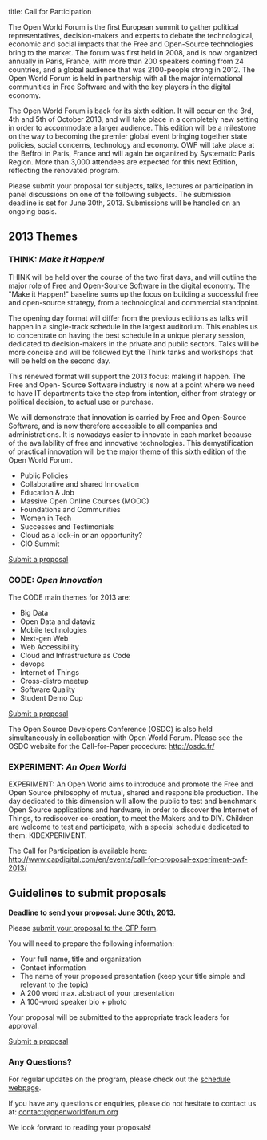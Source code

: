 title: Call for Participation

The Open World Forum is the first European summit to gather political representatives, decision-makers and experts to debate the technological, economic and social impacts that the Free and Open-Source technologies bring to the market. The forum was first held in 2008, and is now organized annually in Paris, France, with more than 200 speakers coming from 24 countries, and a global audience that was 2100-people strong in 2012. The Open World Forum is held in partnership with all the major international communities in Free Software and with the key players in the digital economy.

The Open World Forum is back for its sixth edition. It will occur on the 3rd, 4th and 5th of October 2013, and will take place in a completely new setting in order to accommodate a larger audience. This edition will be a milestone on the way to becoming the premier global event bringing together state policies, social concerns, technology and economy. OWF will take place at the Beffroi in Paris, France and will again be organized by Systematic Paris Region. More than 3,000 attendees are expected for this next Edition, reflecting the renovated program.

Please submit your proposal for subjects, talks, lectures or participation in panel discussions on one of the following subjects. The submission deadline is set for June 30th, 2013. Submissions will be handled on an ongoing basis.

## 2013 Themes

### THINK: *Make it Happen!*

THINK will be held over the course of the two first days, and will outline the major role of Free and Open-Source Software in the digital economy. The "Make it Happen!" baseline sums up the focus on building a successful free and open-source strategy, from a technological and commercial standpoint.

The opening day format will differ from the previous editions as talks will happen in a single-track schedule in the largest auditorium. This enables us to concentrate on having the best schedule in a unique plenary session, dedicated to decision-makers in the private and public sectors. Talks will be more concise and will be followed byt the Think tanks and workshops that will be held on the second day.

This renewed format will support the 2013 focus: making it happen. The Free and Open- Source Software industry is now at a point where we need to have IT departments take the step from intention, either from strategy or political decision, to actual use or purchase.

We will demonstrate that innovation is carried by Free and Open-Source Software, and is now therefore accessible to all companies and administrations. It is nowadays easier to innovate in each market because of the availability of free and innovative technologies. This demystification of practical innovation will be the major theme of this sixth edition of the Open World Forum.

* Public Policies
* Collaborative and shared Innovation
* Education & Job
* Massive Open Online Courses (MOOC)
* Foundations and Communities
* Women in Tech
* Successes and Testimonials
* Cloud as a lock-in or an opportunity?
* CIO Summit

<a class="btn" href="/en/news/CFP/#submit-proposal">Submit a proposal</a>


### CODE: *Open Innovation*

The CODE main themes for 2013 are:

* Big Data
* Open Data and dataviz
* Mobile technologies
* Next-gen Web
* Web Accessibility
* Cloud and Infrastructure as Code
* devops
* Internet of Things
* Cross-distro meetup
* Software Quality
* Student Demo Cup

<a class="btn" href="/en/news/CFP/#submit-proposal">Submit a proposal</a>

The Open Source Developers Conference (OSDC) is also held simultaneously in collaboration with Open World Forum. Please see the OSDC website for the Call-for-Paper procedure: <http://osdc.fr/>

### EXPERIMENT: *An Open World*

EXPERIMENT: An Open World aims to introduce and promote the Free and Open Source philosophy of mutual, shared and responsible production. The day dedicated to this dimension will allow the public to test and benchmark Open Source applications and hardware, in order to discover the Internet of Things, to rediscover co-creation, to meet the Makers and to DIY. Children are welcome to test and participate, with a special schedule dedicated to them: KIDEXPERIMENT.

The Call for Participation is available here:
<http://www.capdigital.com/en/events/call-for-proposal-experiment-owf-2013/>


<a id="submit-proposal"></a>
## Guidelines to submit proposals

**Deadline to send your proposal: June 30th, 2013.**

Please [submit your proposal to the CFP form](/cfp/).

You will need to prepare the following information:

* Your full name, title and organization
* Contact information
* The name of your proposed presentation (keep your title simple and relevant to the topic)
* A 200 word max. abstract of your presentation
* A 100-word speaker bio + photo

Your proposal will be submitted to the appropriate track leaders for approval.

<a class="btn btn-primary" href="/cfp/">Submit a proposal</a>


### Any Questions?

For regular updates on the program, please check out the [schedule webpage](/en/schedule/).

If you have any questions or enquiries, please do not hesitate to contact us at: contact@openworldforum.org

We look forward to reading your proposals!
